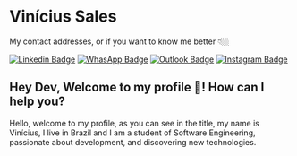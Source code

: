 # Vinícius Sales

My contact addresses, or if you want to know me better 👇🏼

[![Linkedin Badge](https://img.shields.io/badge/-LinkedIn%20-4040ff?style=flat-square&logo=Linkedin&logoColor=white&link=https://www.linkedin.com/in/vinícius-sales-502ba5207/)](https://www.linkedin.com/in/vinícius-sales-502ba5207/) [ ![WhasApp Badge](https://img.shields.io/badge/-WhatsApp-6ae06f?style=flat-square&logo=Whatsapp&logoColor=white&link=https://api.whatsapp.com/send?phone=5588988595701&text=Ol%C3%A1%2C%20sou%20o%20Vin%C3%ADcius%2C%20em%20que%20posso%20te%20ajudar%3F)](https://api.whatsapp.com/send?phone=5588988595701&text=Ol%C3%A1%2C%20sou%20o%20Vin%C3%ADcius%2C%20em%20que%20posso%20te%20ajudar%3F) [ ![Outlook Badge](https://img.shields.io/badge/-Outlook-4040ff?style=flat-square&logo=Microsoft&logoColor=white&link=mailto:viniciussales.dev@outlook.com)](mailto:viniciussales.dev@outlook.com) [ ![Instagram Badge](https://img.shields.io/badge/-Instagram-d300c6?style=flat-square&logo=Instagram&logoColor=white&link=https://www.instagram.com/niciuoss/)](https://www.instagram.com/niciuoss/)


## Hey Dev, Welcome to my profile 👋! How can I help you?

Hello, welcome to my profile, as you can see in the title, my name is Vinícius, I live in Brazil and I am a student of Software Engineering, passionate about development, and discovering new technologies.
<!--
**niciuoss/niciuoss** is a ✨ _special_ ✨ repository because its `README.md` (this file) appears on your GitHub profile.

Here are some ideas to get you started:

- 🔭 I’m currently working on ...
- 🌱 I’m currently learning ...
- 👯 I’m looking to collaborate on ...
- 🤔 I’m looking for help with ...
- 💬 Ask me about ...
- 📫 How to reach me: ...
- 😄 Pronouns: ...
- ⚡ Fun fact: ...
-->
